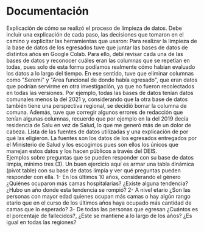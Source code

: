# Documentación 

Explicación de cómo se realizó el proceso de limpieza de datos. Debe incluir una explicación de cada paso, las decisiones que tomaron en el camino y explicitar las herramientas que usaron:
Para realizar la limpieza de la base de datos de los egresados tuve que juntar las bases de datos de distintos años en Google Colab. Para ello, debí revisar cada una de las bases de datos y reconocer cuáles eran las columnas que se repetían en todas, pues solo de esta forma podíamos realmente cómo habían evaluado los datos a lo largo del tiempo. En ese sentido, tuve que eliminar columnas como "Seremi" y "Area funcional de donde había egresado", que eran datos que podrían servirme en otra investigación, ya que no fueron recolectados en todas las versiones. Por ejemplo, todas las bases de datos tenían datos comunales menos la del 2021 y, considerando que la otra base de datos también tiene una perspectiva regional, se decidió borrar la columna de comuna. Además, tuve que corregir algunos errores de redacción que tenían algunas columnas, recuerdo que por ejemplo en la del 2019 decía residencia de Salu en vez de Salud, lo que me generó más de un dolor de cabeza. 
Lista de las fuentes de datos utilizadas y una explicación de por qué las eligieron.
La fuentes son los datos de los egresados entregados por el Ministerio de Salud y los escogimos pues son ellos los únicos que manejan estos datos y los hacen públicos a través del DEIS.  
Ejemplos sobre preguntas que se pueden responder con su base de datos limpia, mínimo tres (3). Un buen ejercicio aquí es armar una tabla dinámica (pivot table) con su base de datos limpia y ver qué preguntas pueden responder con ella.
1- En los últimos 10 años, considerando el género ¿Quiénes ocuparon más camas hospitalarias? ¿Existe alguna tendencia? ¿Hubo un año donde esta tendencia se rompió?
2- A nivel etario ¿Son las personas con mayor edad quienes ocupan más camas o hay algún rango etario que en el curso de los últimos años haya ocupado más cantidad de camas que lo esperado?
3- De todas las personas que egresan ¿Cuántos es el porcentaje de fallecidos?, ¿Este se mantiene a lo largo de los años? ¿Es igual en todas las regiones?
